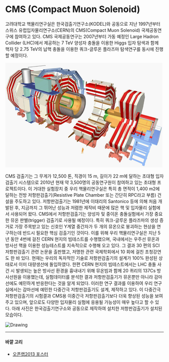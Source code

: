 # CMS (Compact Muon Solenoid)

고려대학교 핵물리연구실은 한국검출기연구소(KODEL)와 공동으로 지난 1997년부터 스위스 유럽입자물리연구소(CERN)의 CMS(Compact Muon Solenoid) 국제공동연구에 참여하고 있다. CMS 국제공동연구는 2007년부터 가동 예정인 Large Hadron Collider (LHC)에서 제공하는 7 TeV 양성자 충돌을 이용한 Higgs 입자 탐색과 함께 핵자 당 2.75 TeV의 납핵 충돌을 이용한 쿼크-글루온 플라즈마 탐색연구를 동시에 진행할 예정이다.

<img src="./uploads/images/CMS_detector.jpg" alt="Drawing" style="width: 500px;"/>

CMS 검출기는 그 무게가 12,500 톤, 직경이 15 m, 길이가 22 m에 달하는 초대형 입자검출기 시스템으로 2010년 현재 약 3,500명의 공동연구원이 참여하고 있는 초대형 프로젝트이다. 이 거대한 실험장치 중 우리 핵물리연구실은 특히 총 면적이 1,400 m2에 달하는 전방 저항판검출기(Resistive Plate Chamber 또는 간단히 RPC라고 부름) 건설을 주도하고 있다. 저항판검출기는 1981년에 이태리의 Santonico 등에 의해 처음 개발된 후, 지금까지 그 뛰어난 성능과 저렴한 제작비 때문에 많은 핵 및 입자물리 실험에서 사용되어 왔다. CMS에서 저항판검출기는 양성자 및 중이온 충돌실험에서 가장 중요한 뮤온 판별(trigger) 검출기로 사용될 예정이다. 특히 쿼크-글루온 플라즈마의 생성 증거로 가장 주목받고 있는 신호인 Υ계열 중간자가 두 개의 뮤온으로 붕괴하는 현상을 연구하는데 반드시 필요한 핵심 검출기인 것이다.
이를 위해 우리 핵물리연구실은 지난 5년 동안 4번에 걸친 CERN 현지의 빔테스트를 수행했으며, 국내에서는 우주선 뮤온과 방사선 핵을 이용한 성능테스트를 지속적으로 수행해 오고 있다. 그 결과 30 편의 SCI 저항판검출기 관련 논문을 출판했고, 저명한 관련 국제학회에서 10 회에 걸친 초청강연도 한 바 있다. 현재는 우리의 독자적인 기술로 저항판검출기의 설계가 100% 완성된 상태로서 이미 대량생산에 돌입하였다.
한편 CERN 현지의 빔테스트에서는 LHC 충돌 사건 시 발생되는 높은 방사선 환경을 흉내내기 위해 뮤온빔과 함께 20 퀴리의 137Cs 방사선원을 이용했는데, 실험데이터를 분석한 결과 저항판검출기가 뮤온뿐만 아니라 감마선에도 예민하게 반응한다는 것을 알게 되었다. 이러한 연구 결과를 이용하여 우리 연구실에서는 감마선에 예민한 다중간극 저항판검출기도 설계, 제작하고 있다. 이 다중간극 저항판검출기의 시험결과 CMS용 이중간극 저항판검출기보다 더욱 향상된 성능을 보여주고 있으며, 앞으로도 다양한 입자물리 실험에 응용될 가능성이 매우 높다고 할 수 있다.
아래 사진은 한국검출기연구소와 공동으로 제작하여 설치한 저항판검출기가 설치된 모습이다.

<img src="./uploads/images/CMS/CMS-RPC-installed.jpg" alt="Drawing" style="width: 500px;"/>

---
#### 바깥 고리
* [오픈랩2013 포스터](materials.md#오픈랩2013_CMS)
